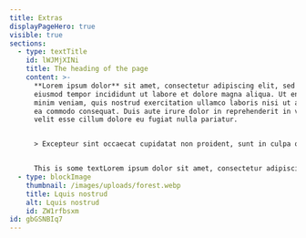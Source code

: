 ```yaml
---
title: Extras
displayPageHero: true
visible: true
sections:
  - type: textTitle
    id: lWJMjXINi
    title: The heading of the page
    content: >-
      **Lorem ipsum dolor** sit amet, consectetur adipiscing elit, sed do
      eiusmod tempor incididunt ut labore et dolore magna aliqua. Ut enim ad
      minim veniam, quis nostrud exercitation ullamco laboris nisi ut aliquip ex
      ea commodo consequat. Duis aute irure dolor in reprehenderit in voluptate
      velit esse cillum dolore eu fugiat nulla pariatur. 


      > Excepteur sint occaecat cupidatat non proident, sunt in culpa qui officia deserunt mollit anim id est laborum.


      This is some textLorem ipsum dolor sit amet, consectetur adipiscing elit, sed do eiusmod tempor incididunt ut labore et dolore magna aliqua. Ut enim ad minim veniam, quis nostrud exercitation ullamco laboris nisi ut aliquip ex ea commodo consequat. Duis aute irure dolor in reprehenderit in voluptate velit esse cillum dolore eu fugiat nulla pariatur. Excepteur sint occaecat cupidatat non proident, sunt in culpa qui officia deserunt mollit anim id est laborum.
  - type: blockImage
    thumbnail: /images/uploads/forest.webp
    title: Lquis nostrud
    alt: Lquis nostrud
    id: ZW1rfbsxm
id: gbGSNBIq7
---
```


